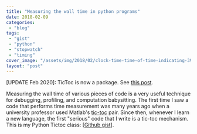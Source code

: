 ```yaml
---
title: "Measuring the wall time in python programs"
date: 2018-02-09
categories: 
 - "blog"
tags: 
 - "gist"
 - "python"
 - "stopwatch"
 - "timing"
cover_image: "/assets/img/2018/02/clock-time-time-of-time-indicating-39557.jpeg"
layout: "post"
---
```


[UPDATE Feb 2020]: TicToc is now a package. See [this post](https://gorelik.net/2020/02/10/tictoc-a-flexible-and-straightforward-stopwatch-library-for-python/).

Measuring the wall time of various pieces of code is a very useful technique for debugging, profiling, and computation babysitting.  The first time I saw a code that performs time measurement was many years ago when a university professor used Matlab's [tic-toc](https://www.mathworks.com/help/matlab/ref/tic.html?requestedDomain=true) pair. Since then, whenever I learn a new language, the first "serious" code that I write is a tic-toc mechanism. This is my Python Tictoc class: [[Github gist](https://gist.github.com/bgbg/61451bc9332659be32ca)].
